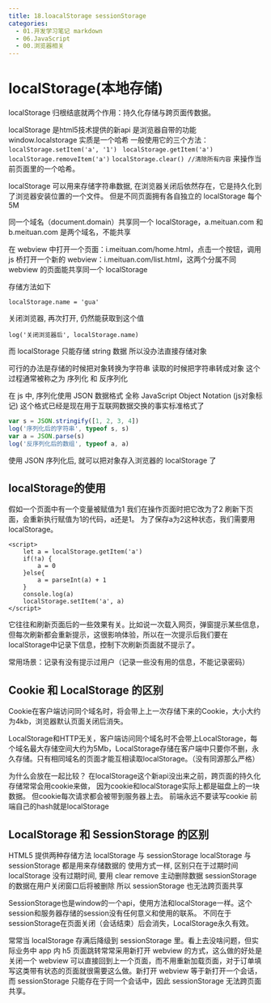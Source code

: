 ```yaml
---
title: 18.loacalStorage sessionStorage
categories:
  - 01.开发学习笔记 markdown
  - 06.JavaScript
  - 00.浏览器相关
---
```


# localStorage(本地存储)

localStorage 归根结底就两个作用：持久化存储与跨页面传数据。

localStorage 是html5技术提供的新api 
是浏览器自带的功能 window.localstorage
实质是一个哈希
一般使用它的三个方法：
`localStorage.setItem('a', '1') `
`localStorage.getItem('a')`
`localStorage.removeItem('a')`
`localStorage.clear() //清除所有内容`
来操作当前页面里的一个哈希。

localStorage 可以用来存储字符串数据, 在浏览器关闭后依然存在，它是持久化到了浏览器安装位置的一个文件。
但是不同页面拥有各自独立的 localStorage  每个5M

同一个域名（document.domain）共享同一个 localStorage，a.meituan.com 和 b.meituan.com 是两个域名，不能共享

在 webview 中打开一个页面：i.meituan.com/home.html，点击一个按钮，调用 js 桥打开一个新的 webview：i.meituan.com/list.html，这两个分属不同 webview 的页面能共享同一个 localStorage

存储方法如下

`localStorage.name = 'gua'`

关闭浏览器, 再次打开, 仍然能获取到这个值

`log('关闭浏览器后', localStorage.name)`

而 localStorage 只能存储 string 数据
所以没办法直接存储对象

可行的办法是存储的时候把对象转换为字符串
读取的时候把字符串转成对象
这个过程通常被称之为 序列化 和 反序列化

在 js 中, 序列化使用 JSON 数据格式
全称 JavaScript Object Notation (js对象标记)
这个格式已经是现在用于互联网数据交换的事实标准格式了
```js
var s = JSON.stringify([1, 2, 3, 4])
log('序列化后的字符串', typeof s, s)
var a = JSON.parse(s)
log('反序列化后的数组', typeof a, a)
```
使用 JSON 序列化后, 就可以把对象存入浏览器的 localStorage 了

## localStorage的使用
假如一个页面中有一个变量被赋值为1 我们在操作页面时把它改为了2
刷新下页面，会重新执行赋值为1的代码，a还是1。
为了保存a为2这种状态，我们需要用localStorage。

```
<script>
    let a = localStorage.getItem('a')
    if(!a) {
        a = 0
    }else{
        a = parseInt(a) + 1
    }
    console.log(a)
    localStorage.setItem('a', a)
</script>
```

它往往和刷新页面后的一些效果有关。比如说一次载入网页，弹窗提示某些信息，但每次刷新都会重新提示，这很影响体验，所以在一次提示后我们要在localStorage中记录下信息，控制下次刷新页面就不提示了。

常用场景：记录有没有提示过用户（记录一些没有用的信息，不能记录密码）

## Cookie 和 LocalStorage 的区别
Cookie在客户端访问同个域名时，将会带上上一次存储下来的Cookie，大小大约为4kb，浏览器默认页面关闭后消失。

LocalStorage和HTTP无关，客户端访问同个域名时不会带上LocalStorage，每个域名最大存储空间大约为5Mb，LocalStorage存储在客户端中只要你不删，永久存储。只有相同域名的页面才能互相读取localStorage。（没有同源那么严格）

为什么会放在一起比较？
在localStorage这个新api没出来之前，跨页面的持久化存储常常会用cookie来做， 因为cookie和localStorage实际上都是磁盘上的一块数据。
但cookie每次请求都会被带到服务器上去。
前端永远不要读写cookie
前端自己的hash就是localStorage

## LocalStorage 和 SessionStorage 的区别

HTML5 提供两种存储方法 localStorage 与 sessionStorage
localStorage 与 sessionStorage 都是用来存储数据的
使用方式一样, 区别只在于过期时间 
localStorage 没有过期时间, 要用 clear remove 主动删除数据
sessionStorage 的数据在用户关闭窗口后将被删除 所以 sessionStorage 也无法跨页面共享

SessionStorage也是window的一个api，使用方法和localStorage一样。这个session和服务器存储的session没有任何意义和使用的联系。 
不同在于sessionStorage在页面关闭（会话结束）后会消失，LocalStorage永久有效。

常常当 localStorage 存满后降级到 sessionStorage 里。看上去没啥问题，但实际业务中 app 内 h5 页面跳转常常采用新打开 webview 的方式，这么做的好处是关闭一个 webview 可以直接回到上一个页面，而不用重新加载页面，对于订单填写这类带有状态的页面就很需要这么做。新打开 webview 等于新打开一个会话，而 sessionStorage 只能存在于同一个会话中，因此 sessionStorage 无法跨页面共享。